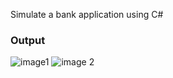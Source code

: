 Simulate a bank application using C#


### Output
![image1](https://user-images.githubusercontent.com/37912743/233619178-8d90386e-f6cb-401d-be35-a48fbebb1d98.png)
![image 2](https://user-images.githubusercontent.com/37912743/233619208-1e66477c-5afe-4040-9691-8a93263f7825.png)
